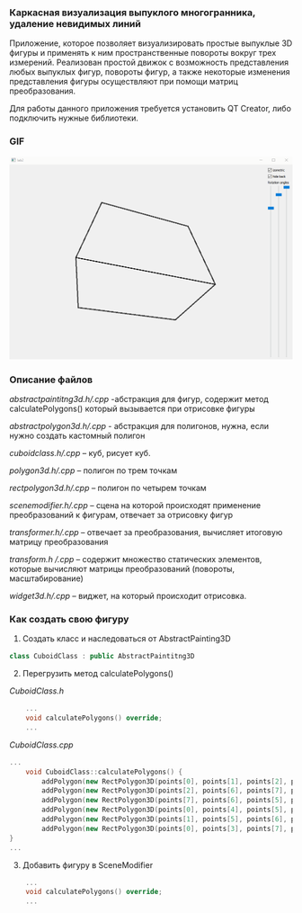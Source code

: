 ### Каркасная визуализация выпуклого многогранника, удаление невидимых линий

Приложение, которое позволяет визуализировать простые выпуклые 3D фигуры и применять к ним пространственные повороты вокруг трех измерений. Реализован простой движок с возможность представления любых выпуклых фигур, повороты фигур, а также некоторые изменения представления фигуры осуществляют при помощи матриц преобразования.

Для работы данного приложения требуется установить QT Creator, либо подключить нужные библиотеки.


### GIF

![](lab2.gif)

### Описание файлов

_abstractpaintitng3d.h/.cpp_ -абстракция для фигур, содержит метод calculatePolygons() который вызывается при отрисовке фигуры

_abstractpolygon3d.h/.cpp_ -  абстракция для полигонов, нужна, если нужно создать кастомный полигон

_cuboidclass.h/.cpp_ – куб, рисует куб.

_polygon3d.h/.cpp_ – полигон по трем точкам	

_rectpolygon3d.h/.cpp_ – полигон по четырем точкам

_scenemodifier.h/.cpp_ – сцена на которой происходят применение преобразований к фигурам, отвечает за отрисовку фигур

_transformer.h/.cpp_ – отвечает за преобразования, вычисляет итоговую матрицу преобразования

_transform.h /.cpp_ – содержит множество статических элементов, которые вычисляют матрицы преобразований (повороты, масштабирование)

_widget3d.h/.cpp_ – виджет, на который происходит отрисовка.

### Как создать свою фигуру

1. Создать класс и наследоваться от AbstractPainting3D

```c++
class CuboidClass : public AbstractPaintitng3D
```

2. Перегрузить метод calculatePolygons()

_CuboidClass.h_
```c++
    ...
    void calculatePolygons() override;
    ...
```
_CuboidClass.cpp_
```c++
...
    void CuboidClass::calculatePolygons() {
        addPolygon(new RectPolygon3D(points[0], points[1], points[2], points[3]));
        addPolygon(new RectPolygon3D(points[2], points[6], points[7], points[3]));
        addPolygon(new RectPolygon3D(points[7], points[6], points[5], points[4]));
        addPolygon(new RectPolygon3D(points[0], points[4], points[5], points[1]));
        addPolygon(new RectPolygon3D(points[1], points[5], points[6], points[2]));
        addPolygon(new RectPolygon3D(points[0], points[3], points[7], points[4]))
}
...
```

3. Добавить фигуру в SceneModifier

```c++
    ...
    void calculatePolygons() override;
    ...
```
